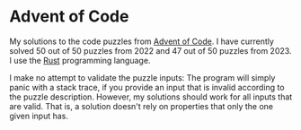 # Advent of Code

My solutions to the code puzzles from [Advent of Code](https://adventofcode.com). I have currently solved 50 out of 50 puzzles from 2022 and 47 out of 50 puzzles from 2023. I use the [Rust](https://www.rust-lang.org/) programming language.

I make no attempt to validate the puzzle inputs: The program will simply panic with a stack trace, if you provide an input that is invalid according to the puzzle description. However, my solutions should work for all inputs that are valid. That is, a solution doesn't rely on properties that only the one given input has.
